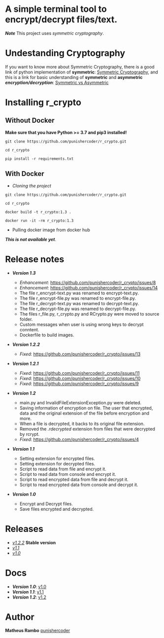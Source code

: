 # A simple terminal tool to encrypt/decrypt files/text.

***Note*** This project uses *symmetric cryptography*.


# Undestanding Cryptography

 If you want to know more about Symmetric Cryptography, there is a good link of python implementation of **symmetric**: [Symmetric Cryptography](https://docs.python-guide.org/scenarios/crypto/), and this is a link for basic understanding of **symmetric** and **asymmetric** ***encryption/decryption***: [Symmetric vs Asymmetric](https://www.ssl2buy.com/wiki/symmetric-vs-asymmetric-encryption-what-are-differences)
 
# Installing r_crypto 

## Without Docker
**Make sure that you have Python >= 3.7 and pip3 installed!**

``git clone https://github.com/punishercoder/r_crypto.git``

``cd r_crypto``

``pip install -r requirements.txt``

## With Docker 
 - *Cloning the project*

``git clone https://github.com/punishercoder/r_crypto.git``

``cd r_crypto``

``docker build -t r_crypto:1.3 .``

``docker run -it -rm r_crypto:1.3``

 - Pulling docker image from docker hub

 ***This is not available yet***.


# Release notes

 - ***Version 1.3***
    - *Enhancement*: https://github.com/punishercoder/r_crypto/issues/8
    - *Enhancement*: https://github.com/punishercoder/r_crypto/issues/14
    - The file r_encrypt-text.py was renamed to encrypt-text.py.
    - The file r_encrypt-file.py was renamed to encrypt-file.py.
    - The file r_decrypt-text.py was renamed to decrypt-text.py.
    - The file r_decrypt-file.py was renamed to decrypt-file.py.
    - The files r_file.py, r_crypto.py and RCrypto.py were moved to source folder.
    - Custom messages when user is using wrong keys to decrypt conntent.
    - Dockerfile to build images.

    
 - ***Version 1.2.2***
    - *Fixed*: https://github.com/punishercoder/r_crypto/issues/13

 - ***Version 1.2.1***
     - *Fixed*: https://github.com/punishercoder/r_crypto/issues/11
     - *Fixed*: https://github.com/punishercoder/r_crypto/issues/10
     - *Fixed*: https://github.com/punishercoder/r_crypto/issues/9

 - ***Version 1.2***
    - main.py and InvalidFileExtensionException.py were deleted.
    - Saving information of encryption on file. The user that encrypted, data and the original extension of the file before encryption and more.
    - When a file is decrypted, it backs to its original file extension.
    - Removed the *.rdecrypted* extension from files that were decrypted by rcrypt.
    - *Fixed*: https://github.com/punishercoder/r_crypto/issues/4

 - ***Version 1.1***
    - Setting extension for encrypted files.
    - Setting extension for decrypted files.
    - Script to read data from file and encrypt it.
    - Script to read data from console and encrypt it.
    - Script to read encrypted data from file and decrypt it.
    - Script to read encrypted data from console and decrypt it.

- ***Version 1.0***
    - Encrypt and Decrypt files.
    - Save files encrypted and decrypted.

# Releases 
 - [*v1.2.2*](https://github.com/punishercoder/r_crypto/releases/tag/v1.2.2) **Stable version**
 - [*v1.1*](https://github.com/punishercoder/r_crypto/releases/tag/v1.1) 
 - [*v1.0*](https://github.com/punishercoder/r_crypto/releases/tag/v1.0)

# Docs
 - ***Version 1.0***: [v1.0](https://github.com/punishercoder/r_crypto/wiki/Documentation-r_crypto-release-v1.0)
 - ***Version 1.1***: [v1.1](https://github.com/punishercoder/r_crypto/wiki/Documentation-r_crypto-release-v1.1)
 - ***Version 1.2***: [v1.2](https://github.com/punishercoder/r_crypto/wiki/Documentation-r_crypto-release-v1.2)

# Author

**Matheus Rambo** [punishercoder](https://github.com/punishercoder)

